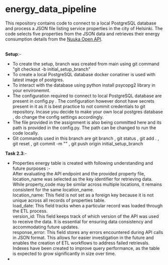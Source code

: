 # energy_data_pipeline
This repository contains code to connect to a local PostgreSQL database and process a JSON file listing service properties in the city of Helsinki. The code selects five properties from the JSON data and retrieves their energy consumption details from the [Nuuka Open API](https://helsinki-openapi.nuuka.cloud/swagger/index.html#/).<br><br>

**Setup**:- <br>
- To create the setup,  branch was created from main using git command "git checkout -b initial_setup_branch" <br>
- To create a local PostgreSQL database docker conatiner is used with latest image of postgres.<br>
- To interact with the database using python install psycopg2 library in your environemnt. <br>
- The configuration required to connect to local PostgreSQL database are present in config.py . The configuration however donot have secrets present in it as it is best practice to not commit credentials to git repository.  Incase you decide to make your own local postgres database , do change the config settings accordingly. <br>
- The file provided in the assignment is also being committed here and its path is provided in the config.py. The path can be changed to run the code locally. <br>
- Git commands used in this branch are git branch , git status , git add . , git reset , git commit -m "" , git push origin initial_setup_branch <br>

**Task 2.3**:- <br>
- Properties energy table is created with following understanding and future purposes :- <br>
    After evaluating the API endpoint and the provided property file, location_name was selected as the key identifier for retrieving data. While property_code may be similar across multiple locations, it remains consistent for the same location_name. <br>
    location_name: This field is not set as a foreign key because it is not unique across all records of properties table.<br>
    load_date: This field tracks when a particular record was loaded through the ETL process. <br>
    version_id: This field keeps track of which version of the API was used to receive the data. It is essential for ensuring data consistency and accommodating future updates. <br>
    response_error: This field stores any errors encountered during API calls in JSON format. This allows for easier investigation in the future and enables the creation of ETL workflows to address failed retrievals. <br>
    Indexes have been created to improve query performance, as the table is expected to grow significantly in size over time. <br>
- 

